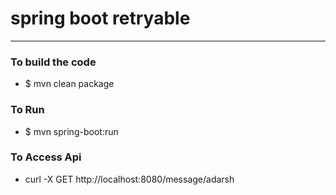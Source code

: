# spring boot retryable 

---- 


### To build the code 
* $ mvn clean package 

### To Run 
* $ mvn spring-boot:run


### To Access Api 
* curl -X GET http://localhost:8080/message/adarsh